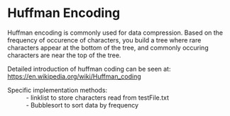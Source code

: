 # Huffman Encoding
Huffman encoding is commonly used for data compression. Based on the frequency of occurence
of characters, you build a tree where rare characters appear at the bottom of the tree, and
commonly occuring characters are near the top of the tree.

Detailed introduction of huffman coding can be seen at: https://en.wikipedia.org/wiki/Huffman_coding 


Specific implementation methods:  
&emsp;&emsp;&emsp;- linklist to store characters read from testFile.txt  
&emsp;&emsp;&emsp;- Bubblesort to sort data by frequency

